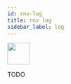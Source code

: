```yaml
---
id: rnv-log
title: rnv log
sidebar_label: log
---
```


<img src="https://renative.org/img/ic_cli.png" width=50 height=50 />

TODO
